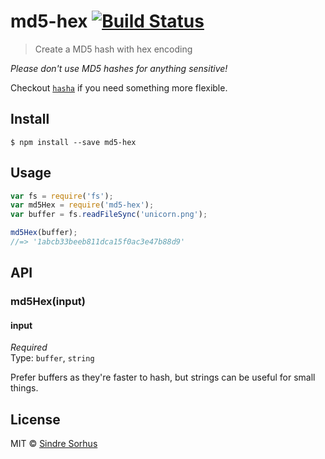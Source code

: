 # md5-hex [![Build Status](https://travis-ci.org/sindresorhus/md5-hex.svg?branch=master)](https://travis-ci.org/sindresorhus/md5-hex)

> Create a MD5 hash with hex encoding

*Please don't use MD5 hashes for anything sensitive!*

Checkout [`hasha`](https://github.com/sindresorhus/hasha) if you need something more flexible.


## Install

```
$ npm install --save md5-hex
```


## Usage

```js
var fs = require('fs');
var md5Hex = require('md5-hex');
var buffer = fs.readFileSync('unicorn.png');

md5Hex(buffer);
//=> '1abcb33beeb811dca15f0ac3e47b88d9'
```


## API

### md5Hex(input)

#### input

*Required*  
Type: `buffer`, `string`

Prefer buffers as they're faster to hash, but strings can be useful for small things.


## License

MIT © [Sindre Sorhus](http://sindresorhus.com)

